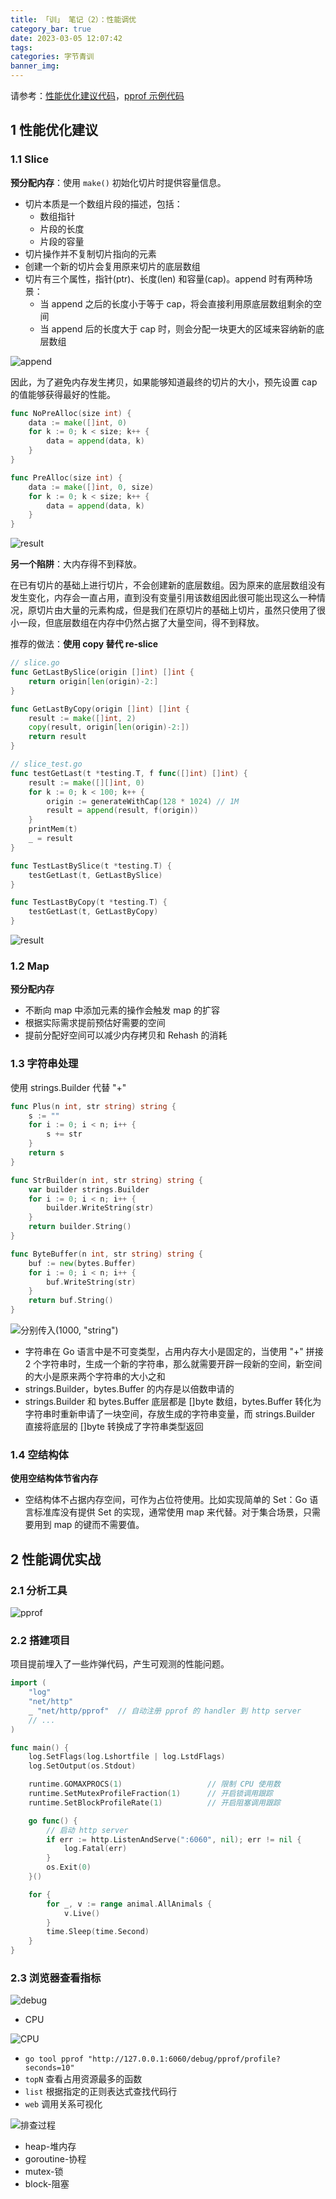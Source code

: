 ```yaml
---
title: 「训」 笔记（2）：性能调优
category_bar: true
date: 2023-03-05 12:07:42
tags:
categories: 字节青训
banner_img:
---
```


请参考：[性能优化建议代码](https://github.com/RaymondCode/go-practice)，[pprof 示例代码](https://github.com/wolfogre/go-pprof-practice)

<!-- more -->

## 1 性能优化建议

### 1.1 Slice

**预分配内存**：使用 `make()` 初始化切片时提供容量信息。

* 切片本质是一个数组片段的描述，包括：
    * 数组指针
    * 片段的长度
    * 片段的容量
* 切片操作并不复制切片指向的元素
* 创建一个新的切片会复用原来切片的底层数组
* 切片有三个属性，指针(ptr)、长度(len) 和容量(cap)。append 时有两种场景：
    * 当 append 之后的长度小于等于 cap，将会直接利用原底层数组剩余的空间
    * 当 append 后的长度大于 cap 时，则会分配一块更大的区域来容纳新的底层数组

![append](2.png)

因此，为了避免内存发生拷贝，如果能够知道最终的切片的大小，预先设置 cap 的值能够获得最好的性能。

```go
func NoPreAlloc(size int) {
	data := make([]int, 0)
	for k := 0; k < size; k++ {
		data = append(data, k)
	}
}

func PreAlloc(size int) {
	data := make([]int, 0, size)
	for k := 0; k < size; k++ {
		data = append(data, k)
	}
}
```

![result](1.png)

**另一个陷阱**：大内存得不到释放。

在已有切片的基础上进行切片，不会创建新的底层数组。因为原来的底层数组没有发生变化，内存会一直占用，直到没有变量引用该数组因此很可能出现这么一种情况，原切片由大量的元素构成，但是我们在原切片的基础上切片，虽然只使用了很小一段，但底层数组在内存中仍然占据了大量空间，得不到释放。

推荐的做法：**使用 copy 替代 re-slice**

```go
// slice.go
func GetLastBySlice(origin []int) []int {
	return origin[len(origin)-2:]
}

func GetLastByCopy(origin []int) []int {
	result := make([]int, 2)
	copy(result, origin[len(origin)-2:])
	return result
}

// slice_test.go
func testGetLast(t *testing.T, f func([]int) []int) {
	result := make([][]int, 0)
	for k := 0; k < 100; k++ {
		origin := generateWithCap(128 * 1024) // 1M
		result = append(result, f(origin))
	}
	printMem(t)
	_ = result
}

func TestLastBySlice(t *testing.T) {
	testGetLast(t, GetLastBySlice)
}

func TestLastByCopy(t *testing.T) {
	testGetLast(t, GetLastByCopy)
}
```

![result](3.png)

### 1.2 Map

**预分配内存**
* 不断向 map 中添加元素的操作会触发 map 的扩容
* 根据实际需求提前预估好需要的空间
* 提前分配好空间可以减少内存拷贝和 Rehash 的消耗

### 1.3 字符串处理

使用 strings.Builder 代替 "+"

```go
func Plus(n int, str string) string {
	s := ""
	for i := 0; i < n; i++ {
		s += str
	}
	return s
}

func StrBuilder(n int, str string) string {
	var builder strings.Builder
	for i := 0; i < n; i++ {
		builder.WriteString(str)
	}
	return builder.String()
}

func ByteBuffer(n int, str string) string {
	buf := new(bytes.Buffer)
	for i := 0; i < n; i++ {
		buf.WriteString(str)
	}
	return buf.String()
}
```

![分别传入(1000, "string")](4.png)

* 字符串在 Go 语言中是不可变类型，占用内存大小是固定的，当使用 "+" 拼接 2 个字符串时，生成一个新的字符串，那么就需要开辟一段新的空间，新空间的大小是原来两个字符串的大小之和
* strings.Builder，bytes.Buffer 的内存是以倍数申请的
* strings.Builder 和 bytes.Buffer 底层都是 []byte 数组，bytes.Buffer 转化为字符串时重新申请了一块空间，存放生成的字符串变量，而 strings.Builder 直接将底层的 []byte 转换成了字符串类型返回

### 1.4 空结构体

**使用空结构体节省内存**
* 空结构体不占据内存空间，可作为占位符使用。比如实现简单的 Set：Go 语言标准库没有提供 Set 的实现，通常使用 map 来代替。对于集合场景，只需要用到 map 的键而不需要值。

## 2 性能调优实战

### 2.1 分析工具

![pprof](5.png)

### 2.2 搭建项目

项目提前埋入了一些炸弹代码，产生可观测的性能问题。

```go
import (
	"log"
	"net/http"
	_ "net/http/pprof"  // 自动注册 pprof 的 handler 到 http server
    // ...
)

func main() {
	log.SetFlags(log.Lshortfile | log.LstdFlags)
	log.SetOutput(os.Stdout)

	runtime.GOMAXPROCS(1)                   // 限制 CPU 使用数
	runtime.SetMutexProfileFraction(1)      // 开启锁调用跟踪
	runtime.SetBlockProfileRate(1)          // 开启阻塞调用跟踪

	go func() {
        // 启动 http server
		if err := http.ListenAndServe(":6060", nil); err != nil {
			log.Fatal(err)
		}
		os.Exit(0)
	}()

	for {
		for _, v := range animal.AllAnimals {
			v.Live()
		}
		time.Sleep(time.Second)
	}
}
```

### 2.3 浏览器查看指标

![debug](6.png)

* CPU

![CPU](7.png)

* `go tool pprof "http://127.0.0.1:6060/debug/pprof/profile?seconds=10"`
* `topN` 查看占用资源最多的函数
* `list` 根据指定的正则表达式查找代码行
* `web` 调用关系可视化

![排查过程](8.png)

* heap-堆内存
* goroutine-协程
* mutex-锁
* block-阻塞
